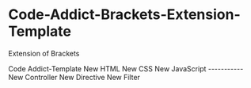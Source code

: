 Code-Addict-Brackets-Extension-Template
=======================================
Extension of Brackets

Code Addict-Template
	New HTML
	New CSS
	New JavaScript
	-----------
	New Controller
	New Directive
	New Filter
